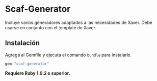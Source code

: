 # Scaf-Generator

Incluye varios generadores adaptados a las necesidades de Xaver.
Debe usarse en conjunto con el template de Xaver.


## Instalación

Agrega al Gemfile y ejecuta el comando `bundle` para instalarlo.

 ```ruby
 gem "scaf-generator"
 ```

**Requiere Ruby 1.9.2 o superior.**


